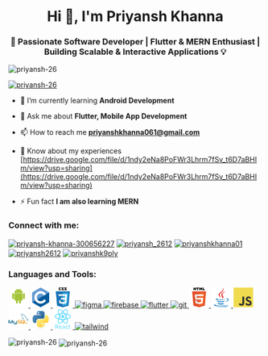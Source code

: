 <h1 align="center">Hi 👋, I'm Priyansh Khanna</h1>
<h3 align="center">🚀 Passionate Software Developer | Flutter & MERN Enthusiast | Building Scalable & Interactive Applications 💡</h3>

<p align="left"> <img src="https://komarev.com/ghpvc/?username=priyansh-26&label=Profile%20views&color=0e75b6&style=flat" alt="priyansh-26" /> </p>

<p align="left"> <a href="https://github.com/ryo-ma/github-profile-trophy"><img src="https://github-profile-trophy.vercel.app/?username=priyansh-26" alt="priyansh-26" /></a> </p>

- 🌱 I’m currently learning **Android Development**

- 💬 Ask me about **Flutter, Mobile App Development**

- 📫 How to reach me **priyanshkhanna061@gmail.com**

- 📄 Know about my experiences [https://drive.google.com/file/d/1ndy2eNa8PoFWr3Lhrm7fSv_t6D7aBHIm/view?usp=sharing](https://drive.google.com/file/d/1ndy2eNa8PoFWr3Lhrm7fSv_t6D7aBHIm/view?usp=sharing)

- ⚡ Fun fact **I am also learning MERN**

<h3 align="left">Connect with me:</h3>
<p align="left">
<a href="https://linkedin.com/in/priyansh-khanna-300656227" target="blank"><img align="center" src="https://raw.githubusercontent.com/rahuldkjain/github-profile-readme-generator/master/src/images/icons/Social/linked-in-alt.svg" alt="priyansh-khanna-300656227" height="30" width="40" /></a>
<a href="https://instagram.com/priyansh_2612" target="blank"><img align="center" src="https://raw.githubusercontent.com/rahuldkjain/github-profile-readme-generator/master/src/images/icons/Social/instagram.svg" alt="priyansh_2612" height="30" width="40" /></a>
<a href="https://www.hackerrank.com/priyanshkhanna01" target="blank"><img align="center" src="https://raw.githubusercontent.com/rahuldkjain/github-profile-readme-generator/master/src/images/icons/Social/hackerrank.svg" alt="priyanshkhanna01" height="30" width="40" /></a>
<a href="https://www.leetcode.com/priyansh2612" target="blank"><img align="center" src="https://raw.githubusercontent.com/rahuldkjain/github-profile-readme-generator/master/src/images/icons/Social/leet-code.svg" alt="priyansh2612" height="30" width="40" /></a>
<a href="https://auth.geeksforgeeks.org/user/priyanshk9ply" target="blank"><img align="center" src="https://raw.githubusercontent.com/rahuldkjain/github-profile-readme-generator/master/src/images/icons/Social/geeks-for-geeks.svg" alt="priyanshk9ply" height="30" width="40" /></a>
</p>

<h3 align="left">Languages and Tools:</h3>
<p align="left"> <a href="https://developer.android.com" target="_blank" rel="noreferrer"> <img src="https://raw.githubusercontent.com/devicons/devicon/master/icons/android/android-original-wordmark.svg" alt="android" width="40" height="40"/> </a> <a href="https://www.cprogramming.com/" target="_blank" rel="noreferrer"> <img src="https://raw.githubusercontent.com/devicons/devicon/master/icons/c/c-original.svg" alt="c" width="40" height="40"/> </a> <a href="https://www.w3schools.com/css/" target="_blank" rel="noreferrer"> <img src="https://raw.githubusercontent.com/devicons/devicon/master/icons/css3/css3-original-wordmark.svg" alt="css3" width="40" height="40"/> </a> <a href="https://www.figma.com/" target="_blank" rel="noreferrer"> <img src="https://www.vectorlogo.zone/logos/figma/figma-icon.svg" alt="figma" width="40" height="40"/> </a> <a href="https://firebase.google.com/" target="_blank" rel="noreferrer"> <img src="https://www.vectorlogo.zone/logos/firebase/firebase-icon.svg" alt="firebase" width="40" height="40"/> </a> <a href="https://flutter.dev" target="_blank" rel="noreferrer"> <img src="https://www.vectorlogo.zone/logos/flutterio/flutterio-icon.svg" alt="flutter" width="40" height="40"/> </a> <a href="https://git-scm.com/" target="_blank" rel="noreferrer"> <img src="https://www.vectorlogo.zone/logos/git-scm/git-scm-icon.svg" alt="git" width="40" height="40"/> </a> <a href="https://www.w3.org/html/" target="_blank" rel="noreferrer"> <img src="https://raw.githubusercontent.com/devicons/devicon/master/icons/html5/html5-original-wordmark.svg" alt="html5" width="40" height="40"/> </a> <a href="https://www.java.com" target="_blank" rel="noreferrer"> <img src="https://raw.githubusercontent.com/devicons/devicon/master/icons/java/java-original.svg" alt="java" width="40" height="40"/> </a> <a href="https://developer.mozilla.org/en-US/docs/Web/JavaScript" target="_blank" rel="noreferrer"> <img src="https://raw.githubusercontent.com/devicons/devicon/master/icons/javascript/javascript-original.svg" alt="javascript" width="40" height="40"/> </a> <a href="https://www.mysql.com/" target="_blank" rel="noreferrer"> <img src="https://raw.githubusercontent.com/devicons/devicon/master/icons/mysql/mysql-original-wordmark.svg" alt="mysql" width="40" height="40"/> </a> <a href="https://www.python.org" target="_blank" rel="noreferrer"> <img src="https://raw.githubusercontent.com/devicons/devicon/master/icons/python/python-original.svg" alt="python" width="40" height="40"/> </a> <a href="https://reactjs.org/" target="_blank" rel="noreferrer"> <img src="https://raw.githubusercontent.com/devicons/devicon/master/icons/react/react-original-wordmark.svg" alt="react" width="40" height="40"/> </a> <a href="https://tailwindcss.com/" target="_blank" rel="noreferrer"> <img src="https://www.vectorlogo.zone/logos/tailwindcss/tailwindcss-icon.svg" alt="tailwind" width="40" height="40"/> </a> </p>

<p><img align="left" src="https://github-readme-stats.vercel.app/api/top-langs?username=priyansh-26&show_icons=true&locale=en&layout=compact" alt="priyansh-26" /></p>

<p>&nbsp;<img align="center" src="https://github-readme-stats.vercel.app/api?username=priyansh-26&show_icons=true&locale=en" alt="priyansh-26" /></p>


